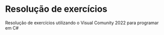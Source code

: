 # Resolução de exercícios

Resolução de exercícios utilizando o Visual Comunity 2022 para programar em C#
